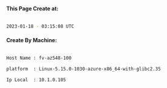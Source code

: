 
   
#### This Page Create at:

```bash

2023-01-18 - 03:15:08 UTC

```

#### Create By Machine:

```bash

Host Name : fv-az548-100

platform  : Linux-5.15.0-1030-azure-x86_64-with-glibc2.35

Ip Local  : 10.1.0.105

```

